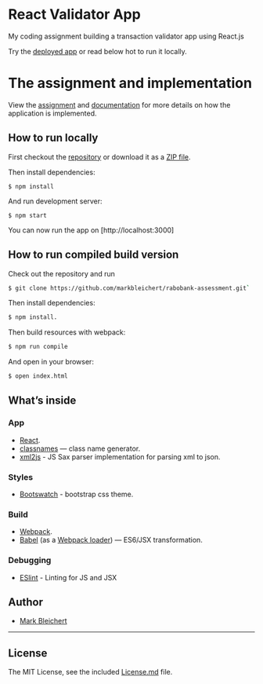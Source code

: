 # React Validator App

My coding assignment building a transaction validator app using React.js

Try the [deployed app](http://markbleichert.github.io/rabobank-assessment/) or read below hot to run it locally.

# The assignment and implementation

View the [assignment](https://markbleichert.github.io/rabobank-assessment/instructions.html) and
[documentation](https://github.com/markbleichert/rabobank-assessment/blob/master/USAGE.md) for more details on how the
application is implemented.

## How to run locally

First checkout the [repository](https://github.com/markbleichert/rabobank-assessment.git) or download it as a [ZIP file](https://github.com/markbleichert/rabobank-assessment/archive/master.zip).

Then install dependencies:

```
$ npm install
```

And run development server:

```
$ npm start
```

You can now run the app on [http://localhost:3000]


## How to run compiled build version

Check out the repository and run

```bash
$ git clone https://github.com/markbleichert/rabobank-assessment.git`
```

Then install dependencies:

```bash
$ npm install.
```

Then build resources with webpack:

```bash
$ npm run compile
```

And open in your browser:

```bash
$ open index.html
```


## What’s inside

### App

* [React](http://facebook.github.io/react/).
* [classnames](https://www.npmjs.com/package/classnames) —  class name generator.
* [xml2js]() - JS Sax parser implementation for parsing xml to json.

### Styles

* [Bootswatch](https://bootswatch.com/) - bootstrap css theme.

### Build

* [Webpack](http://webpack.github.io/).
* [Babel](http://babeljs.io/) (as a [Webpack loader](https://github.com/babel/babel-loader)) — ES6/JSX transformation.

### Debugging

* [ESlint](http://eslint.org/) - Linting for JS and JSX


## Author

* [Mark Bleichert](https://github.com/markbleichert)


---

## License

The MIT License, see the included [License.md](License.md) file.
